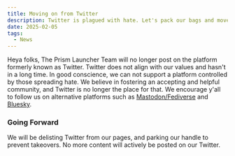 ```yaml
---
title: Moving on from Twitter
description: Twitter is plagued with hate. Let's pack our bags and move on.
date: 2025-02-05
tags:
  - News
---
```


Heya folks,
The Prism Launcher Team will no longer post on the platform formerly known as Twitter. Twitter does not align with our values and hasn't in a long time. In good conscience, we can not support a platform controlled by those spreading hate.
We believe in fostering an accepting and helpful community, and Twitter is no longer the place for that. We encourage y'all to follow us on alternative platforms such as [Mastodon/Fediverse](https://floss.social/@PrismLauncher) and [Bluesky](https://bsky.app/profile/prismlauncher.org).

### Going Forward

We will be delisting Twitter from our pages, and parking our handle to prevent takeovers.
No more content will actively be posted on our Twitter.
